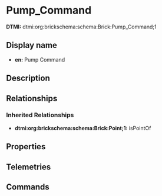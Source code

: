 # Pump_Command
**DTMI:** dtmi:org:brickschema:schema:Brick:Pump_Command;1
## Display name
- **en:** Pump Command
## Description
## Relationships
### Inherited Relationships
* **dtmi:org:brickschema:schema:Brick:Point;1:** isPointOf
## Properties
## Telemetries
## Commands
